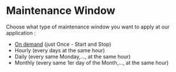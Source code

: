 # Maintenance Window

Choose what type of maintenance window you want to apply at our application : 
- [On demand](https://github.com/JLLormeau/OnDemand-Configuration-with-Monaco/tree/main/Maintenance-Window/deploy-ondemand-mw) (just Once - Start and Stop)
- Hourly  (every days at the same hour)
- Daily   (every same Monday,...,  at the same hour)
- Monthly (every same 1er day of the Month,...,  at the same hour)

